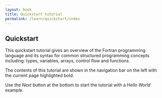 ```yaml
---
layout: book
title: Quickstart tutorial
permalink: /learn/quickstart/index
---
```


## Quickstart

This quickstart tutorial gives an overview of the Fortran programming language
and its syntax for common structured programming concepts including:
types, variables, arrays, control flow and functions.

The contents of this tutorial are shown in the navigation bar on the left with the current page highlighted bold.

Use the _Next_ button at the bottom to start the tutorial with a _Hello World_ example.

